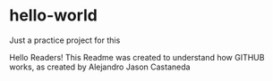 # hello-world
Just a practice project for this

Hello Readers!
This Readme was created to understand how GITHUB works, as created by Alejandro Jason Castaneda
